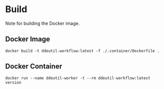 # Build

Note for building the Docker image.

## Docker Image

```shell
docker build -t ddeutil-workflow:latest -f ./.container/Dockerfile .
```

## Docker Container

```shell
docker run --name ddeutil-worker -t --rm ddeutil-workflow:latest version
```
